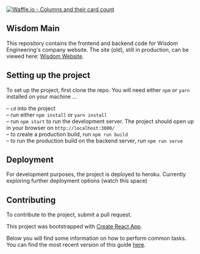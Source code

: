 [![Waffle.io - Columns and their card count](https://badge.waffle.io/WisdomEngineering/WisdomMain.png?columns=all)](https://waffle.io/WisdomEngineering/WisdomMain?utm_source=badge)
## Wisdom Main
This repository contains the frontend and backend code for Wisdom Engineering's company website. The site (old), still in production, can be viewed here: [Wisdom Website](https://wisdom-main.herokuapp.com/).

## Setting up the project
To set up the project, first clone the repo.
You will need either `npm` or `yarn` installed on your machine …

– `cd` into the project<br />
– run either `npm install` or `yarn install`<br />
– run `npm start` to run the development server. The project should open up in your browser on `http://localhost:3000/`<br />
– to create a production build, run `npm run build`<br />
– to run the production build on the backend server, run `npm run serve`

## Deployment
For development purposes, the project is deployed to heroku.
Currently exploring further deployment options (watch this space)

## Contributing
To contribute to the project, submit a pull request.

This project was bootstrapped with [Create React App](https://github.com/facebookincubator/create-react-app).

Below you will find some information on how to perform common tasks.<br>
You can find the most recent version of this guide [here](https://github.com/facebookincubator/create-react-app/blob/master/packages/react-scripts/template/README.md).
